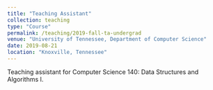 ```yaml
---
title: "Teaching Assistant"
collection: teaching
type: "Course"
permalink: /teaching/2019-fall-ta-undergrad
venue: "University of Tennessee, Department of Computer Science"
date: 2019-08-21
location: "Knoxville, Tennessee"
---
```


Teaching assistant for Computer Science 140: Data Structures and Algorithms I.